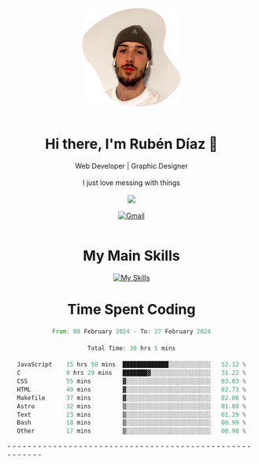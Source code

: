 <div align="center">
	<img height=200 width=200 src="./.img/yo_github_pfp.png" alt="Rubén Díaz" width=200/><br><br>
	
	
 # Hi there, I'm Rubén Díaz 👋

  Web Developer | Graphic Designer
  <br>
  <br>
  I just love messing with things
  <br>
  <br>
  <a href="https://www.github.com/rubendiazzz" target="_blank" rel="noreferrer"><img
src="https://img.shields.io/github/followers/rubendiazzz?logo=github&style=for-the-badge&color=red" /></a>


  <a href="mailto:rubendfraga@gmail.com">![Gmail](https://img.shields.io/badge/Gmail-D14836?style=for-the-badge&logo=gmail&logoColor=white)</a><br><br>

  # My Main Skills
  [![My Skills](https://skillicons.dev/icons?i=js,html,css,tailwind,c,cpp,cs,react,nextjs,astro,mysql,mongo)](https://skillicons.dev)

# Time Spent Coding
<!--START_SECTION:waka-->

```rust
From: 08 February 2024 - To: 27 February 2024

Total Time: 30 hrs 5 mins

JavaScript    15 hrs 50 mins  █████████████░░░░░░░░░░░░   52.12 %
C             9 hrs 29 mins   ███████▓░░░░░░░░░░░░░░░░░   31.22 %
CSS           55 mins         ▓░░░░░░░░░░░░░░░░░░░░░░░░   03.03 %
HTML          49 mins         ▓░░░░░░░░░░░░░░░░░░░░░░░░   02.73 %
Makefile      37 mins         ▓░░░░░░░░░░░░░░░░░░░░░░░░   02.06 %
Astro         32 mins         ▒░░░░░░░░░░░░░░░░░░░░░░░░   01.80 %
Text          23 mins         ▒░░░░░░░░░░░░░░░░░░░░░░░░   01.29 %
Bash          18 mins         ▒░░░░░░░░░░░░░░░░░░░░░░░░   00.99 %
Other         17 mins         ▒░░░░░░░░░░░░░░░░░░░░░░░░   00.98 %
```

<!--END_SECTION:waka-->
</div>
-
-
-
-
-
-
-
-
-
-
-
-
-
-
-
-
-
-
-
-
-
-
-
-
-
-
-
-
-
-
-
-
-
-
-
-
-
-
-
-
-
-
-
-
-
-
-
-
-
-
-
-
-
-
-
